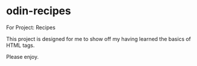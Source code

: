 # odin-recipes

For Project: Recipes

This project is designed for me to show off my having learned the basics of HTML tags.

Please enjoy.

